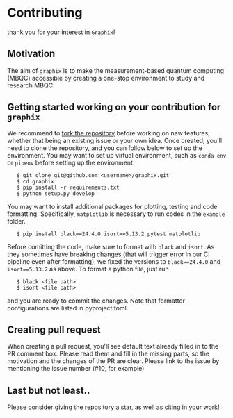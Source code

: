 # Contributing

thank you for your interest in `Graphix`!

## Motivation

The aim of `graphix` is to make the measurement-based quantum computing (MBQC) accessible by creating a one-stop environment to study and research MBQC. 


## Getting started working on your contribution for `graphix`

We recommend to [fork the repository](https://docs.github.com/en/get-started/quickstart/fork-a-repo) before working on new features, whether that being an existing issue or your own idea.
Once created, you'll need to clone the repository, and you can follow below to set up the environment. You may want to set up virtual environment, such as `conda env` or `pipenv` before setting up the environment.
```
   $ git clone git@github.com:<username>/graphix.git
   $ cd graphix
   $ pip install -r requirements.txt
   $ python setup.py develop
```

You may want to install additional packages for plotting, testing and code formatting. Specifically, `matplotlib` is necessary to run codes in the `example` folder.
```
   $ pip install black==24.4.0 isort==5.13.2 pytest matplotlib
```

Before comitting the code, make sure to format with `black` and `isort`. As they sometimes have breaking changes (that will trigger error in our CI pipeline even after formatting), we fixed the versions to `black==24.4.0` and `isort==5.13.2` as above. To format a python file, just run
```
   $ black <file path>
   $ isort <file path>
```
and you are ready to commit the changes.
Note that formatter configurations are listed in pyproject.toml.

## Creating pull request

When creating a pull request, you'll see default text already filled in to the PR comment box. Please read them and fill in the missing parts, so the motivation and the changes of the PR are clear.
Please link to the issue by mentioning the issue number (#10, for example)

## Last but not least..

Please consider giving the repository a star, as well as citing in your work!
